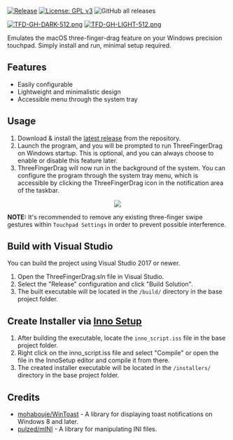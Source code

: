 [![Release](https://img.shields.io/github/v/release/austinnixholm/ThreeFingerDrag?label=Download%20version)](https://github.com/austinnixholm/ThreeFingerDrag/releases/latest)
[![License: GPL v3](https://img.shields.io/badge/License-GPLv3-blue.svg)](https://www.gnu.org/licenses/gpl-3.0)
![GitHub all releases](https://img.shields.io/github/downloads/austinnixholm/threefingerdrag/total)

[![TFD-GH-DARK-512.png](https://i.postimg.cc/RZXdx8qh/TFD-GH-DARK-512.png)](https://postimg.cc/hXQT92LR#gh-dark-mode-only)
[![TFD-GH-LIGHT-512.png](https://i.postimg.cc/ZYW6WnnT/TFD-GH-LIGHT-512.png)](https://postimg.cc/14RFWmGH#gh-light-mode-only)

Emulates the macOS three-finger-drag feature on your Windows precision touchpad. Simply install and run, minimal setup required.

## Features

* Easily configurable 
* Lightweight and minimalistic design
* Accessible menu through the system tray

## Usage

1. Download & install the [latest release](https://github.com/austinnixholm/ThreeFingerDrag/releases/latest) from the repository.
3. Launch the program, and you will be prompted to run ThreeFingerDrag on Windows startup. This is optional, and you can always choose to enable or disable this feature later.
4. ThreeFingerDrag will now run in the background of the system. You can configure the program through the system tray menu, which is accessible by clicking the ThreeFingerDrag icon in the notification area of the taskbar.

<p align="center">
  <img src="https://i.postimg.cc/mgRCDSK9/Three-Finger-Drag-XW25-QZPTg-P.png"/> 
</p>

**NOTE:** It's recommended to remove any existing three-finger swipe gestures within `Touchpad Settings` in order to prevent possible interference.

## Build with Visual Studio

You can build the project using Visual Studio 2017 or newer.

1. Open the ThreeFingerDrag.sln file in Visual Studio.
2. Select the "Release" configuration and click "Build Solution".
3. The built executable will be located in the `/build/` directory in the base project folder.

## Create Installer via [Inno Setup](https://jrsoftware.org/isinfo.php)

1. After building the executable, locate the `inno_script.iss` file in the base project folder.
2. Right click on the inno_script.iss file and select "Compile" or open the file in the InnoSetup editor and compile it from there.
3. The created installer executable will be located in the `/installers/` directory in the base project folder.

## Credits

* [mohabouje/WinToast][1] - A library for displaying toast notifications on Windows 8 and later.
* [pulzed/mINI][2] - A library for manipulating INI files.

[1]: https://github.com/mohabouje/WinToast
[2]: https://github.com/pulzed/mINI/
